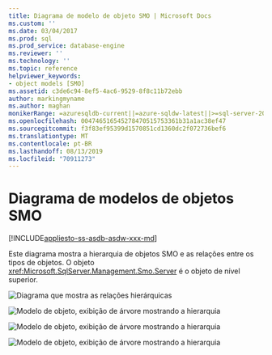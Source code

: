```yaml
---
title: Diagrama de modelo de objeto SMO | Microsoft Docs
ms.custom: ''
ms.date: 03/04/2017
ms.prod: sql
ms.prod_service: database-engine
ms.reviewer: ''
ms.technology: ''
ms.topic: reference
helpviewer_keywords:
- object models [SMO]
ms.assetid: c3de6c94-8ef5-4ac6-9529-8f8c11b72ebb
author: markingmyname
ms.author: maghan
monikerRange: =azuresqldb-current||=azure-sqldw-latest||>=sql-server-2016||=sqlallproducts-allversions||>=sql-server-linux-2017||=azuresqldb-mi-current
ms.openlocfilehash: 004746516545278470515753361b31a1ac38ef47
ms.sourcegitcommit: f3f83ef95399d1570851cd1360dc2f072736bef6
ms.translationtype: MT
ms.contentlocale: pt-BR
ms.lasthandoff: 08/13/2019
ms.locfileid: "70911273"
---
```

# <a name="smo-object-model-diagram"></a>Diagrama de modelos de objetos SMO
[!INCLUDE[appliesto-ss-asdb-asdw-xxx-md](../../includes/appliesto-ss-asdb-asdw-xxx-md.md)]

  Este diagrama mostra a hierarquia de objetos SMO e as relações entre os tipos de objetos. O objeto <xref:Microsoft.SqlServer.Management.Smo.Server> é o objeto de nível superior.  
  
 ![Diagrama que mostra as relações hierárquicas](../../relational-databases/server-management-objects-smo/media/object-diagram.gif "Diagrama que mostra as relações hierárquicas")  
  
 ![Modelo de objeto, exibição de árvore mostrando a hierarquia](../../relational-databases/server-management-objects-smo/media/object-diagram-02.gif "Modelo de objeto, exibição de árvore mostrando a hierarquia")  
  
 ![Modelo de objeto, exibição de árvore mostrando a hierarquia](../../relational-databases/server-management-objects-smo/media/object-diagram-03.gif "Modelo de objeto, exibição de árvore mostrando a hierarquia")  
  
 ![Modelo de objeto, exibição de árvore mostrando a hierarquia](../../relational-databases/server-management-objects-smo/media/object-diagram-04.gif "Modelo de objeto, exibição de árvore mostrando a hierarquia")  
  
  
